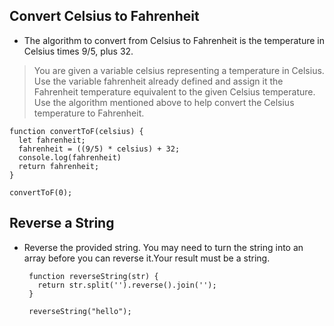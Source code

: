 ## Convert Celsius to Fahrenheit

 - The algorithm to convert from Celsius to Fahrenheit is the temperature in Celsius times 9/5, plus 32.
 

> You are given a variable celsius representing a temperature in Celsius. Use the variable fahrenheit already defined and assign it the Fahrenheit temperature equivalent to the given Celsius temperature. Use the algorithm mentioned above to help convert the Celsius temperature to Fahrenheit.
> 

    function convertToF(celsius) {
      let fahrenheit;
      fahrenheit = ((9/5) * celsius) + 32;
      console.log(fahrenheit)
      return fahrenheit;
    }
    
    convertToF(0);
## Reverse a String

 - Reverse the provided string.
   You may need to turn the string into an array before you can reverse
   it.Your result must be a string.


		function reverseString(str) {
		  return str.split('').reverse().join('');
		}

		reverseString("hello");

<!--stackedit_data:
eyJoaXN0b3J5IjpbMTY2ODYxMjA0MiwtMTc4NzcxOTk3OF19
-->